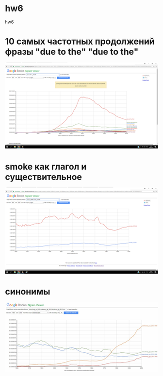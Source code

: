 # hw6
hw6

# 10 самых частотных продолжений фразы "due to the" "due to the" 
![ссылка](https://raw.githubusercontent.com/GilevaArina1999/hw6/master/duetothe.png)

# smoke как глагол и существительное
![ссылка](https://raw.githubusercontent.com/GilevaArina1999/hw6/master/smoke.png)

# синонимы 
![ссылка](https://raw.githubusercontent.com/GilevaArina1999/hw6/master/cookies.jpg)
